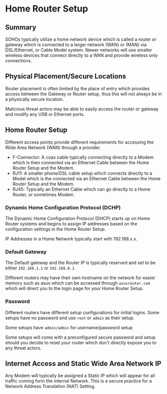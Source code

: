 # Home Router Setup

## Summary

SOHOs typically utilize a home network device which is called a router or gateway which is connected to a larger network (WAN) or (MAN) via DSL/Ethernet, or Cable Model system. Newer networks will use smaller wireless devices that connect directly to a WAN and provide wireless only connections.

## Physical Placement/Secure Locations

Router placement is often limited by the place of entry which provides access between the Gateway or Router setup, thus this will not always be in a physically secure location. 

Malicious threat actors may be able to easily access the router or gateway and modify any USB or Ethernet ports.

## Home Router Setup

Different access points provide different requirements for accessing the Wide Area Network (WAN) through a provider.

- F-Connector: A coax cable typically connecting directly to a Modem which is then connected via an Ethernet Cable between the Home Router Setup and the Modem.
- RJ11: A smaller phone/DSL cable setup which connects directly to a Model which is the connected via an Ethernet Cable between the Home Router Setup and the Modem.
- RJ45: Typically an Ethernet Cable which can go directly to a Home Router, or sometimes Modem.

### Dynamic Home Configuration Protocol (DCHP)

The Dynamic Home Configuration Protocol (DHCP) starts up on Home Router systems and begins to assign IP addresses based on the configuration settings in the Home Router Setup. 

IP Addresses in a Home Network typically start with 192.168.x.x.

### Default Gateway

The Default gateway and the Router IP is typically reserved and set to be either `192.168.1.1` or `192.168.0.1`.

Different routers may have their own hostname on the network for easier memory such as asus which can be accessed through `asusrouter.com` which will direct you to the login page for your Home Router Setup.

### Password

Different routers have different setup configurations for initial logins. Some setups have no password and use `root` or `admin` as their setup. 

Some setups have `admin/admin` for username/password setup

Some setups will come with a preconfigured secure password and setup should you decide to reset your router which don't directly expose you to any threat actors.


## Internet Access and Static Wide Area Network IP

Any Modem will typically be assigned a Static IP which will appear for all traffic coming form the internal Network. This is a secure practice for a Network Address Translation (NAT) Setting.

